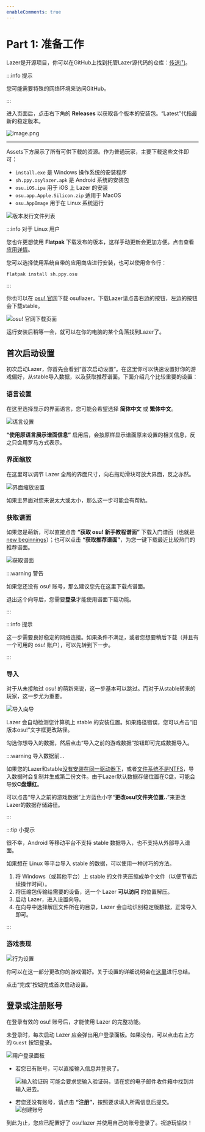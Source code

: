 ```yaml
---
enableComments: true
---
```


# Part 1: 准备工作

Lazer是开源项目，你可以在GitHub上找到托管Lazer源代码的仓库：[传送门](https://github.com/ppy/osu)。

:::info 提示

您可能需要特殊的网络环境来访问GitHub。

:::

进入页面后，点击右下角的 **Releases** 以获取各个版本的安装包。“Latest”代指最新的稳定版本。

![image.png](img/gh-repo.png)

---

Assets下方展示了所有可供下载的资源。作为普通玩家，主要下载这些文件即可：

- `install.exe` 是 Windows 操作系统的安装程序
- `sh.ppy.osylazer.apk` 是 Android 系统的安装包
- `osu.iOS.ipa` 用于 iOS 上 Lazer 的安装
- `osu.app.Apple.Silicon.zip` 适用于 MacOS
- `osu.AppImage` 用于在 Linux 系统运行

![版本发行文件列表](img/gh-assets.png)

:::info 对于 Linux 用户

您也许更想使用 **Flatpak** 下载发布的版本，这样手动更新会更加方便。点击查看[应用详情](https://flathub.org/apps/sh.ppy.osu)。

您可以选择使用系统自带的应用商店进行安装，也可以使用命令行：

```sh
flatpak install sh.ppy.osu
```

:::

你也可以在 [osu! 官网](https://osu.ppy.sh/home/download)下载 osu!lazer。下载Lazer请点击右边的按钮，左边的按钮会下载stable。

![osu! 官网下载页面](img/download-page.png)

运行安装后稍等一会，就可以在你的电脑的某个角落找到Lazer了。

## 首次启动设置

初次启动Lazer，你首先会看到“首次启动设置”。在这里你可以快速设置好你的游戏偏好，从stable导入数据，以及获取推荐谱面。下面介绍几个比较重要的设置：

### 语言设置

在这里选择显示的界面语言，您可能会希望选择 **简体中文** 或 **繁体中文**。

![语言设置](img/setup-lang.png)

**“使用原语言展示谱面信息”** 启用后，会按原样显示谱面原来设置的相关信息，反之只会用罗马方式表示。

### 界面缩放

在这里可以调节 Lazer 全局的界面尺寸，向右拖动滑块可放大界面，反之亦然。

![界面缩放设置](img/setup-size.png)

如果主界面对您来说太大或太小，那么这一步可能会有帮助。

### 获取谱面

如果您是萌新，可以直接点击 **“获取 osu! 新手教程谱面”** 下载入门谱面（也就是 [new beginnings](https://osu.ppy.sh/beatmapsets/1011011#osu/2116202)）；也可以点击 **“获取推荐谱面”**，为您一键下载最近比较热门的推荐谱面。

![获取谱面](img/setup-getmap.png)

:::warning 警告

如果您还没有 osu! 账号，那么建议您先在这里下载点谱面。

退出这个向导后，您需要**登录**才能使用谱面下载功能。

:::

:::info 提示

这一步需要良好稳定的网络连接。如果条件不满足，或者您想要稍后下载（并且有一个可用的 osu! 账户），可以先转到下一步。

:::

### 导入

对于从未接触过 osu! 的萌新来说，这一步基本可以跳过。而对于从stable转来的玩家，这一步尤为重要。

![导入向导](img/setup-import.png)

Lazer 会自动检测您计算机上 stable 的安装位置。如果路径错误，您可以点击“旧版本osu!”文字框更改路径。

勾选你想导入的数据，然后点击“导入之前的游戏数据”按钮即可完成数据导入。

:::warning 导入数据前...

如果您的Lazer和stable<u>没有安装在同一驱动器下</u>，或者<u>文件系统不是NTFS</u>，导入数据时会复制并生成第二份文件。由于Lazer默认数据存储位置在C盘，可能会导致**C盘爆红**。

可以点击“导入之前的游戏数据”上方蓝色小字“**更改osu!文件夹位置..**”来更改Lazer的数据存储路径。

:::

:::tip 小提示

很不幸，Android 等移动平台不支持 stable 数据导入，也不支持从外部导入谱面。

如果想在 Linux 等平台导入 stable 的数据，可以使用一种讨巧的方法。

1. 将 Windows（或其他平台）上 stable 的文件夹压缩成单个文件（以便节省后续操作时间）。
2. 将压缩包传输给需要的设备，选一个 Lazer **可以访问** 的位置解压。
3. 启动 Lazer，进入设置向导。
4. 在向导中选择解压文件所在的目录，Lazer 会自动识别稳定版数据，正常导入即可。

:::

### 游戏表现

![行为设置](img/setup-behave.png)

你可以在这一部分更改你的游戏偏好。关于设置的详细说明会在[这里](setting)进行总结。

点击“完成”按钮完成首次启动设置。

## 登录或注册账号

在登录有效的 osu! 账号后，才能使用 Lazer 的完整功能。

未登录时，每次启动 Lazer 应会弹出用户登录面板。如果没有，可以点击右上方的 `Guest` 按钮登录。

![用户登录面板](img/user-login.png)

- 若您已有账号，可以直接输入信息并登录了。

  ![输入验证码](img/auth-code.png)
  可能会要求您输入验证码，请在您的电子邮件收件箱中找到并输入进去。
- 若您还没有账号，请点击 **“注册”**，按照要求填入所需信息后提交。
  ![创建账号](img/new-account.png)

到此为止，您应已配置好了 osu!lazer 并使用自己的账号登录了。祝游玩愉快！
